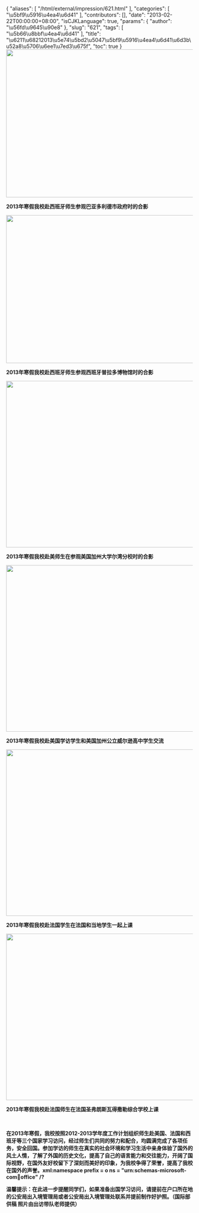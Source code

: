 {
    "aliases": [
        "/html/external/impression/621.html"
    ],
    "categories": [
        "\u5bf9\u5916\u4ea4\u6d41"
    ],
    "contributors": [],
    "date": "2013-02-22T00:00:00+08:00",
    "isCJKLanguage": true,
    "params": {
        "author": "\u56fd\u9645\u90e8"
    },
    "slug": "621",
    "tags": [
        "\u5b66\u8bbf\u4ea4\u6d41"
    ],
    "title": "\u6211\u68212013\u5e74\u5bd2\u5047\u5bf9\u5916\u4ea4\u6d41\u6d3b\u52a8\u5706\u6ee1\u7ed3\u675f",
    "toc": true
}
**<img
    src="https://cdn.tfls.online/mirror/full/ad824e71629b7d26e2964ee2bc8f6ad1e73bff52.jpg"
    style="display:block;margin-left:auto;margin-right:auto;"
    decoding="async"
    fetchpriority="auto"
    loading="lazy"
    height="400"
    width="600"
/>**

**2013年寒假我校赴西班牙师生参观巴亚多利德市政府时的合影**

**<img
    src="https://cdn.tfls.online/mirror/full/b2da18703f7ee1feacce5ebb460b94759554b197.jpg"
    style="display:block;margin-left:auto;margin-right:auto;"
    decoding="async"
    fetchpriority="auto"
    loading="lazy"
    height="400"
    width="600"
/>**

**2013年寒假我校赴西班牙师生参观西班牙普拉多博物馆时的合影**

**<img
    src="https://cdn.tfls.online/mirror/full/2caa61435f7f83f0c8cbd96e2384243e6ec71230.jpg"
    style="display:block;margin-left:auto;margin-right:auto;"
    decoding="async"
    fetchpriority="auto"
    loading="lazy"
    height="450"
    width="600"
/>**

**2013年寒假我校赴美师生在参观美国加州大学尔湾分校时的合影**

**<img
    src="https://cdn.tfls.online/mirror/full/8937d6e53aa9ec135a026dbd84afb2f58b4c43d5.jpg"
    style="display:block;margin-left:auto;margin-right:auto;"
    decoding="async"
    fetchpriority="auto"
    loading="lazy"
    height="450"
    width="600"
/>**

**2013年寒假我校赴美国学访学生和美国加州公立威尔逊高中学生交流**

**<img
    src="https://cdn.tfls.online/mirror/full/74ca37e87de8a9b0b7fe1916facbc510b7469a9c.jpg"
    style="display:block;margin-left:auto;margin-right:auto;"
    decoding="async"
    fetchpriority="auto"
    loading="lazy"
    height="450"
    width="600"
/>**

**2013年寒假我校赴法国学生在法国和当地学生一起上课**

**<img
    src="https://cdn.tfls.online/mirror/full/41fcfccfab085978ed7244984ce8116d69b3216e.jpg"
    style="display:block;margin-left:auto;margin-right:auto;"
    decoding="async"
    fetchpriority="auto"
    loading="lazy"
    height="450"
    width="600"
/>**

**2013年寒假我校赴法国师生在法国圣弗朗斯瓦得撒勒综合学校上课**

 

**在2013年寒假，我校按照2012-2013学年度工作计划组织师生赴美国、法国和西班牙等三个国家学习访问，经过师生们共同的努力和配合，均圆满完成了各项任务，安全回国。参加学访的师生在真实的社会环境和学习生活中亲身体验了国外的风土人情，了解了外国的历史文化，提高了自己的语言能力和交往能力，开阔了国际视野，在国外友好校留下了深刻而美好的印象，为我校争得了荣誉，提高了我校在国外的声誉。xml:namespace prefix = o ns = "urn:schemas-microsoft-com:office:office" /?**

**温馨提示：在此进一步提醒同学们，如果准备出国学习访问，请提前在户口所在地的公安局出入境管理局或者公安局出入境管理处联系并提前制作好护照。（国际部供稿 照片由出访带队老师提供）**

